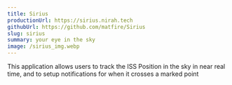 ```yaml
---
title: Sirius
productionUrl: https://sirius.nirah.tech
githubUrl: https://github.com/matfire/Sirius
slug: sirius
summary: your eye in the sky
image: /sirius_img.webp
---
```


This application allows users to track the ISS Position in the sky in near real time, and to setup notifications for when it crosses a marked point